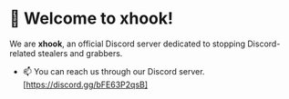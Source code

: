 # 👋 Welcome to xhook!

We are **xhook**, an official Discord server dedicated to stopping Discord-related stealers and grabbers.

- 📫 You can reach us through our Discord server. [https://discord.gg/bFE63P2qsB]
